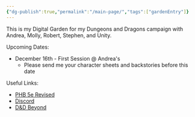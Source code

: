 ```yaml
---
{"dg-publish":true,"permalink":"/main-page/","tags":["gardenEntry"]}
---
```


This is my Digital Garden for my Dungeons and Dragons campaign with Andrea, Molly, Robert, Stephen, and Unity.

Upcoming Dates:
- December 16th - First Session @ Andrea's 
	- Please send me your character sheets and backstories before this date

Useful Links:
- [PHB 5e Revised](https://drive.google.com/file/d/16TtiVujzrAnlb43V-OlDaU38KzficFrC/view?usp=drive_link)
- [Discord](https://discord.com/channels/697166584845959230/1306298595745730590)
- [D&D Beyond](https://www.dndbeyond.com/characters?srsltid=AfmBOooQUsH8aHD56ohxvTnZTTYtSqsfW5rE__v12zqhQl5B3N1dzCpy)
